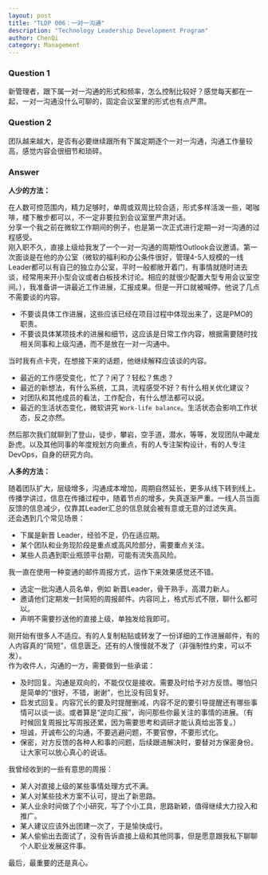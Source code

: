 ```yaml
---
layout: post
title: "TLDP 006：一对一沟通"
description: "Technology Leadership Development Program"
author: ChenQi
category: Management
---
```


### Question 1

新管理者，跟下属一对一沟通的形式和频率，怎么控制比较好？感觉每天都在一起，一对一沟通没什么可聊的，固定会议室里的形式也有点严肃。

### Question 2

团队越来越大，是否有必要继续跟所有下属定期逐个一对一沟通，沟通工作量较高，感觉内容会很细节和琐碎。

### Answer

**人少的方法：**

在人数可控范围内，精力足够时，单周或双周比较合适，形式多样活泼一些，喝咖啡，楼下散步都可以，不一定非要拉到会议室里严肃对话。  
分享一个我之前在微软工作期间的例子，也是第一次正式进行定期一对一沟通的过程感受。  
刚入职不久，直接上级给我发了一个一对一沟通的周期性Outlook会议邀请。第一次面谈是在他的办公室（微软的福利和办公条件很好，管理4-5人规模的一线Leader都可以有自己的独立办公室，平时一般都敞开着门，有事情就随时进去谈，经常用来开小型会议或者白板技术讨论。相应的就很少配置大型专用会议室空间。），我准备讲一讲最近工作进展，汇报成果。但是一开口就被喊停。他说了几点不需要谈的内容。

+ 不要谈具体工作进展，这些应该已经在项目过程中体现出来了，这是PMO的职责。
+ 不要谈具体某项技术的进展和细节，这应该是日常工作内容，根据需要随时找相关同事和上级沟通，而不是放在一对一沟通中。

当时我有点卡壳，在想接下来的话题，他继续解释应该谈的内容。

+ 最近的工作感受变化，忙了？闲了？轻松？焦虑？
+ 最近的新想法，有什么系统，工具，流程感受不好？有什么相关优化建议？
+ 对团队和其他成员的看法，工作配合，有什么想法都可以说。
+ 最近的生活状态变化，微软讲究 `Work-life balance`。生活状态会影响工作状态，反之亦然。

然后那次我们就聊到了登山，徒步，攀岩，空手道，潜水，等等，发现团队中藏龙卧虎。以及其他同事的年度规划方向重点，有的人专注架构设计，有的人专注DevOps，自身的研究方向。

**人多的方法：**

随着团队扩大，层级增多，沟通成本增加，周期自然延长，更多从线下转到线上。  
传播学讲过，信息在传播过程中，随着节点的增多，失真逐渐严重。一线人员当面反馈的信息减少，仅靠其Leader汇总的信息就会被有意或无意的过滤失真。  
还会遇到几个常见场景：

+ 下属是新晋 Leader，经验不足，仍在适应期。
+ 某个团队和业务现阶段是重点或高风险部分，需要重点关注。
+ 某些人员遇到职业瓶颈平台期，可能有流失高风险。

我一直在使用一种变通的邮件周报方式，运作下来效果感觉还不错。  

+ 选定一批沟通人员名单，例如 新晋Leader，骨干熟手，高潜力新人。
+ 邀请他们定期发一封简短的周报邮件。内容同上，格式形式不限，聊什么都可以。
+ 声明不需要抄送他的直接上级，单独发给我即可。

刚开始有很多人不适应。有的人复制粘贴或转发了一份详细的工作进展邮件，有的人内容真的“简短”，信息匮乏。还有的人慢慢就不发了（非强制性约束，可以不发）。  
作为收件人，沟通的一方，需要做到一些承诺：

+ 及时回复。沟通是双向的，不能仅仅是接收。需要及时给予对方反馈。哪怕只是简单的“很好，不错，谢谢”，也比没有回复好。
+ 启发式回复。内容冗长的要及时提醒删减，内容不足的要引导提醒还有哪些事情可以谈一谈。或者算是“逆向汇报”，询问那些你最关注的事情的进展。（有时候回复周报比写周报还累，因为需要思考和调研才能认真给出答复。）
+ 坦诚，开诚布公的沟通，不要逃避问题，不要官僚，不要形式化。
+ 保密，对方反馈的各种人和事的问题，后续跟进解决时，要替对方保密身份。让大家可以放心真心的说话。

我曾经收到的一些有意思的周报：

+ 某人对直接上级的某些事情处理方式不满。
+ 某人对某些技术方案不认可，提出了新思路。
+ 某人业余时间做了个小研究，写了个小工具，思路新颖，值得继续大力投入和推广。
+ 某人建议应该外出团建一次了，于是愉快成行。
+ 某人偷偷出去面试了，没有告诉直接上级和其他同事，但是愿意跟我私下聊聊个人职业发展这件事。

最后，最重要的还是真心。
